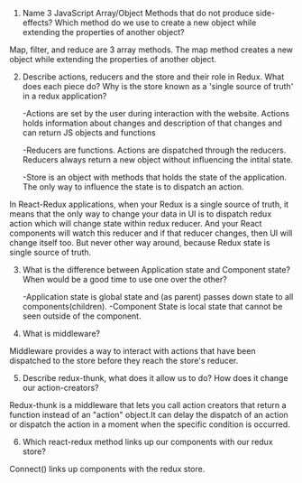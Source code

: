 1. Name 3 JavaScript Array/Object Methods that do not produce side-effects? Which method do we use to create a new object while extending the properties of another object?

  Map, filter, and reduce are 3 array methods. The map method creates a new object while extending the properties of another object.

2.  Describe actions, reducers and the store and their role in Redux. What does each piece do? Why is the store known as a 'single source of truth' in a redux application?

    -Actions are set by the user during interaction with the website. Actions holds information about changes and description of that changes and can return JS objects and functions

    -Reducers are functions. Actions are dispatched through the reducers. Reducers always return a new object without influencing the intital state. 

    -Store is an object with methods that holds the state of the application. The only way to influence the state is to dispatch an action.

  In React-Redux applications, when your Redux is a single source of truth, it means that the only way to change your data in UI is to dispatch redux action which will change state within redux reducer. And your React components will watch this reducer and if that reducer changes, then UI will change itself too. But never other way around, because Redux state is single source of truth.

3. What is the difference between Application state and Component state? When would be a good time to use one over the other?

    -Application state is global state and (as parent) passes down state to all components(children).
    -Component State is local state that cannot be seen outside of the component.

4. What is middleware?

  Middleware provides a way to interact with actions that have been dispatched to the store before they reach the store's reducer.

5. Describe redux-thunk, what does it allow us to do? How does it change our action-creators? 

  Redux-thunk is a middleware that lets you call action creators that return a function instead of an "action" object.It can delay the dispatch of an action or dispatch the action in a moment when the specific condition is occurred.

6. Which react-redux method links up our components with our redux store?

  Connect() links up components with the redux store.
